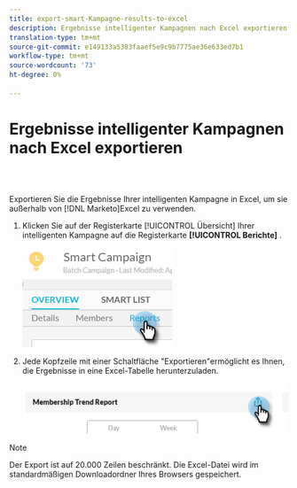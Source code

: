```yaml
---
title: export-smart-Kampagne-results-to-excel
description: Ergebnisse intelligenter Kampagnen nach Excel exportieren
translation-type: tm+mt
source-git-commit: e149133a5383faaef5e9c9b7775ae36e633ed7b1
workflow-type: tm+mt
source-wordcount: '73'
ht-degree: 0%

---
```



# Ergebnisse intelligenter Kampagnen nach Excel exportieren

<br> 

Exportieren Sie die Ergebnisse Ihrer intelligenten Kampagne in Excel, um sie außerhalb von [!DNL Marketo]Excel zu verwenden.

1. Klicken Sie auf der Registerkarte [!UICONTROL Übersicht] Ihrer intelligenten Kampagne auf die Registerkarte **[!UICONTROL Berichte]** .

   ![Bild eins](/help/sky/assets/smart-campaigns/export-smart-campaign-results-to-excel/export-smart-campaign-results-to-excel-1.png)

1. Jede Kopfzeile mit einer Schaltfläche &quot;Exportieren&quot;ermöglicht es Ihnen, die Ergebnisse in eine Excel-Tabelle herunterzuladen.

   ![Bild zwei](/help/sky/assets/smart-campaigns/export-smart-campaign-results-to-excel/export-smart-campaign-results-to-excel-2.png)

>[!NOTE]
>
>Der Export ist auf 20.000 Zeilen beschränkt. Die Excel-Datei wird im standardmäßigen Downloadordner Ihres Browsers gespeichert.
